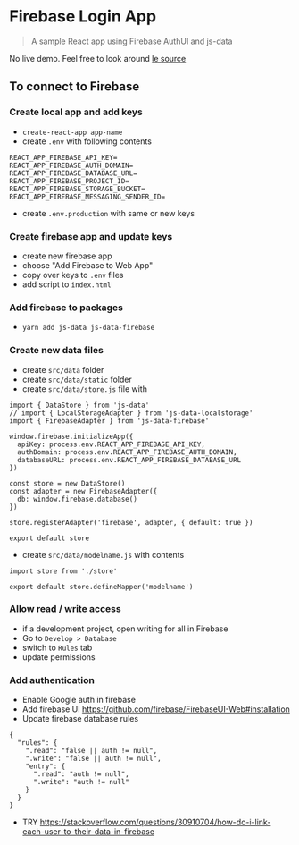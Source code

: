 # Firebase Login App

> A sample React app using Firebase AuthUI and js-data

No live demo. Feel free to look around [le source](https://github.com/chadwithuhc/prototypes/tree/master/firebase-login)

## To connect to Firebase


### Create local app and add keys
- `create-react-app app-name`
- create `.env` with following contents
```
REACT_APP_FIREBASE_API_KEY=
REACT_APP_FIREBASE_AUTH_DOMAIN=
REACT_APP_FIREBASE_DATABASE_URL=
REACT_APP_FIREBASE_PROJECT_ID=
REACT_APP_FIREBASE_STORAGE_BUCKET=
REACT_APP_FIREBASE_MESSAGING_SENDER_ID=
```
- create `.env.production` with same or new keys


### Create firebase app and update keys
- create new firebase app
- choose "Add Firebase to Web App"
- copy over keys to `.env` files
- add script to `index.html`

### Add firebase to packages
- `yarn add js-data js-data-firebase`

### Create new data files
- create `src/data` folder
- create `src/data/static` folder
- create `src/data/store.js` file with
```
import { DataStore } from 'js-data'
// import { LocalStorageAdapter } from 'js-data-localstorage'
import { FirebaseAdapter } from 'js-data-firebase'

window.firebase.initializeApp({
  apiKey: process.env.REACT_APP_FIREBASE_API_KEY,
  authDomain: process.env.REACT_APP_FIREBASE_AUTH_DOMAIN,
  databaseURL: process.env.REACT_APP_FIREBASE_DATABASE_URL
})

const store = new DataStore()
const adapter = new FirebaseAdapter({
  db: window.firebase.database()
})

store.registerAdapter('firebase', adapter, { default: true })

export default store
```

- create `src/data/modelname.js` with contents
```
import store from './store'

export default store.defineMapper('modelname')
```

### Allow read / write access
- if a development project, open writing for all in Firebase
- Go to `Develop > Database`
- switch to `Rules` tab
- update permissions

### Add authentication
- Enable Google auth in firebase
- Add firebase UI https://github.com/firebase/FirebaseUI-Web#installation
- Update firebase database rules
```
{
  "rules": {
    ".read": "false || auth != null",
    ".write": "false || auth != null",
    "entry": {
      ".read": "auth != null",
      ".write": "auth != null"
    }
  }
}
```
- TRY https://stackoverflow.com/questions/30910704/how-do-i-link-each-user-to-their-data-in-firebase
